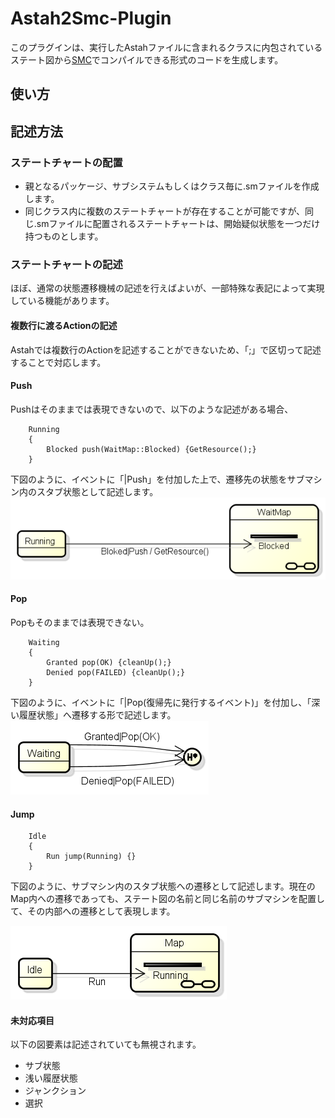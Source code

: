 # Astah2Smc-Plugin

このプラグインは、実行したAstahファイルに含まれるクラスに内包されているステート図から[SMC](http://smc.sourceforge.net/)でコンパイルできる形式のコードを生成します。

## 使い方

## 記述方法

### ステートチャートの配置

*   親となるパッケージ、サブシステムもしくはクラス毎に.smファイルを作成します。
*   同じクラス内に複数のステートチャートが存在することが可能ですが、同じ.smファイルに配置されるステートチャートは、開始疑似状態を一つだけ持つものとします。

### ステートチャートの記述

ほぼ、通常の状態遷移機械の記述を行えばよいが、一部特殊な表記によって実現している機能があります。

#### 複数行に渡るActionの記述

Astahでは複数行のActionを記述することができないため、「;」で区切って記述することで対応します。

#### Push
Pushはそのままでは表現できないので、以下のような記述がある場合、

    	Running
    	{ 
    		Blocked push(WaitMap::Blocked) {GetResource();}
    	}

下図のように、イベントに「|Push」を付加した上で、遷移先の状態をサブマシン内のスタブ状態として記述します。
![PushTransition](figures/PushTransition.png)

#### Pop
Popもそのままでは表現できない。

    	Waiting
    	{
    		Granted pop(OK) {cleanUp();}
    		Denied pop(FAILED) {cleanUp();}
    	}

下図のように、イベントに「|Pop(復帰先に発行するイベント)」を付加し、「深い履歴状態」へ遷移する形で記述します。
![PopTransition](figures/PopTransition.png)


#### Jump

    	Idle
    	{
    		Run jump(Running) {}
    	}

下図のように、サブマシン内のスタブ状態への遷移として記述します。現在のMap内への遷移であっても、ステート図の名前と同じ名前のサブマシンを配置して、その内部への遷移として表現します。

![JumpTransition](figures/JumpTransition.png)


#### 未対応項目
以下の図要素は記述されていても無視されます。
*   サブ状態
*   浅い履歴状態
*   ジャンクション
*   選択
